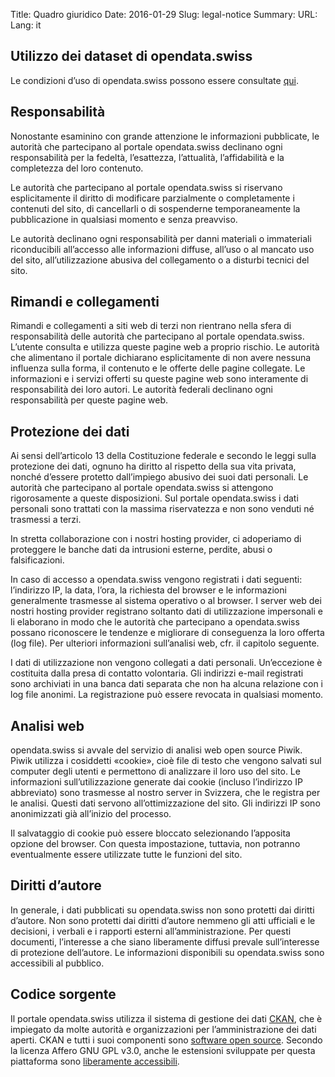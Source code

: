 Title: Quadro giuridico
Date: 2016-01-29
Slug: legal-notice
Summary:
URL:
Lang: it


Utilizzo dei dataset di opendata.swiss
--------------------------------------

Le condizioni d’uso di opendata.swiss possono essere consultate
[qui](https://opendata.swiss/it/terms-of-use/).

Responsabilità
--------------

Nonostante esaminino con grande attenzione le informazioni pubblicate,
le autorità che partecipano al portale opendata.swiss declinano ogni
responsabilità per la fedeltà, l’esattezza, l’attualità, l’affidabilità
e la completezza del loro contenuto.

Le autorità che partecipano al portale opendata.swiss si riservano
esplicitamente il diritto di modificare parzialmente o completamente i
contenuti del sito, di cancellarli o di sospenderne temporaneamente la
pubblicazione in qualsiasi momento e senza preavviso.

Le autorità declinano ogni responsabilità per danni materiali o
immateriali riconducibili all’accesso alle informazioni diffuse, all’uso
o al mancato uso del sito, all’utilizzazione abusiva del collegamento o
a disturbi tecnici del sito.

Rimandi e collegamenti
----------------------

Rimandi e collegamenti a siti web di terzi non rientrano nella sfera di
responsabilità delle autorità che partecipano al portale opendata.swiss.
L’utente consulta e utilizza queste pagine web a proprio rischio. Le
autorità che alimentano il portale dichiarano esplicitamente di non
avere nessuna influenza sulla forma, il contenuto e le offerte delle
pagine collegate. Le informazioni e i servizi offerti su queste pagine
web sono interamente di responsabilità dei loro autori. Le autorità
federali declinano ogni responsabilità per queste pagine web.

Protezione dei dati
-------------------

Ai sensi dell’articolo 13 della Costituzione federale e secondo le leggi
sulla protezione dei dati, ognuno ha diritto al rispetto della sua vita
privata, nonché d’essere protetto dall’impiego abusivo dei suoi dati
personali. Le autorità che partecipano al portale opendata.swiss si
attengono rigorosamente a queste disposizioni. Sul portale
opendata.swiss i dati personali sono trattati con la massima
riservatezza e non sono venduti né trasmessi a terzi.

In stretta collaborazione con i nostri hosting provider, ci adoperiamo
di proteggere le banche dati da intrusioni esterne, perdite, abusi o
falsificazioni.

In caso di accesso a opendata.swiss vengono registrati i dati seguenti:
l’indirizzo IP, la data, l’ora, la richiesta del browser e le
informazioni generalmente trasmesse al sistema operativo o al browser. I
server web dei nostri hosting provider registrano soltanto dati di
utilizzazione impersonali e li elaborano in modo che le autorità che
partecipano a opendata.swiss possano riconoscere le tendenze e
migliorare di conseguenza la loro offerta (log file). Per ulteriori
informazioni sull’analisi web, cfr. il capitolo seguente.

I dati di utilizzazione non vengono collegati a dati personali.
Un’eccezione è costituita dalla presa di contatto volontaria. Gli
indirizzi e-mail registrati sono archiviati in una banca dati separata
che non ha alcuna relazione con i log file anonimi. La registrazione può
essere revocata in qualsiasi momento.

Analisi web
-----------

opendata.swiss si avvale del servizio di analisi web open source Piwik.
Piwik utilizza i cosiddetti «cookie», cioè file di testo che vengono
salvati sul computer degli utenti e permettono di analizzare il loro uso
del sito. Le informazioni sull’utilizzazione generate dai cookie
(incluso l’indirizzo IP abbreviato) sono trasmesse al nostro server in
Svizzera, che le registra per le analisi. Questi dati servono
all’ottimizzazione del sito. Gli indirizzi IP sono anonimizzati già
all’inizio del processo.

Il salvataggio di cookie può essere bloccato selezionando l’apposita
opzione del browser. Con questa impostazione, tuttavia, non potranno
eventualmente essere utilizzate tutte le funzioni del sito.

Diritti d’autore
----------------

In generale, i dati pubblicati su opendata.swiss non sono protetti dai
diritti d’autore. Non sono protetti dai diritti d’autore nemmeno gli
atti ufficiali e le decisioni, i verbali e i rapporti esterni
all’amministrazione. Per questi documenti, l’interesse a che siano
liberamente diffusi prevale sull’interesse di protezione dell’autore. Le
informazioni disponibili su opendata.swiss sono accessibili al pubblico.

Codice sorgente
---------------

Il portale opendata.swiss utilizza il sistema di gestione dei dati
[CKAN](http://ckan.org/), che è impiegato da molte autorità e
organizzazioni per l’amministrazione dei dati aperti. CKAN e tutti i
suoi componenti sono [software open
source](https://github.com/ckan/ckan). Secondo la licenza Affero GNU GPL
v3.0, anche le estensioni sviluppate per questa piattaforma sono
[liberamente accessibili](https://github.com/ogdch).
